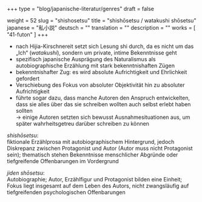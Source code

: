 +++
type = "blog/japanische-literatur/genres"
draft = false

weight = 52
slug = "shishosetsu"
title = "shishōsetsu / watakushi shōsetsu"
japanese = "私小説"
deutsch = ""
translation = ""
description = ""
works = [
    "41-futon"
]
+++

- nach Hijia-Kirschnereit setzt sich Lesung shi durch, da es nicht um das „Ich“ (_watakushi_), sondern um private, intime Bekenntnisse geht
- spezifisch japanische Ausprägung des Naturalismus als autobiographische Erzählung mit stark bekenntnishaften Zügen
- bekenntnishafter Zug: es wird absolute Aufrichtigkeit und Ehrlichkeit gefordert
- Verschiebung des Fokus von absoluter Objektivität hin zu absoluter Aufrichtigkeit
- führte sogar dazu, dass manche Autoren den Anspruch entwickelten, dass sie alles über das sie schreiben wollten auch selbst erlebt haben sollten  
  -> einige Autoren setzten sich bewusst Ausnahmesituationen aus, um später wahrheitsgetreu darüber schreiben zu können

_shishōsetsu_:  
fiktionale Erzählprosa mit autobiographischem Hintergrund, jedoch Diskrepanz
zwischen Protagonist und Autor (Autor muss nicht Protagonist sein); thematisch stehen Bekenntnisse
menschlicher Abgründe oder tiefgreifende Offenbarungen im Vordergrund

_jiden shōsetsu_:  
Autobiographie; Autor, Erzählfigur und Protagonist bilden eine Einheit; Fokus liegt
insgesamt auf dem Leben des Autors, nicht zwangsläufig auf tiefgreifenden psychologischen
Offenbarungen
